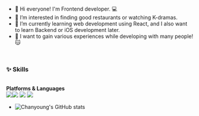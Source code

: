 - 👋 Hi everyone! I'm Frontend developer. 💻
- 👀 I’m interested in finding good restaurants or watching K-dramas.
- 🌱 I’m currently learning web development using React, and I also want to learn Backend or iOS development later.
- 💞️ I want to gain various experiences while developing with many people! 😽
<br>
  <h3>✨ Skills</h3>
<br>
  <b>Platforms & Languages</b><br> 
<img src="https://img.shields.io/badge/HTML-E34F26?style=flat-square&logo=HTML&logoColor=white"/><img src="https://img.shields.io/badge/CSS-1572B6?style=flat-square&logo=CSS&logoColor=white"/>
<img src="https://img.shields.io/badge/JS-F7DF1E?style=flat-square&logo=JS&logoColor=white"/>
<img src="https://img.shields.io/badge/React-61DAFB?style=flat-square&logo=React&logoColor=white"/>

- ![Chanyoung's GitHub stats](https://github-readme-stats.vercel.app/api?username=shroqkf&show_icons=true&theme=radical)
<!---
shroqkf/shroqkf is a ✨ special ✨ repository because its `README.md` (this file) appears on your GitHub profile.
You can click the Preview link to take a look at your changes.
--->
